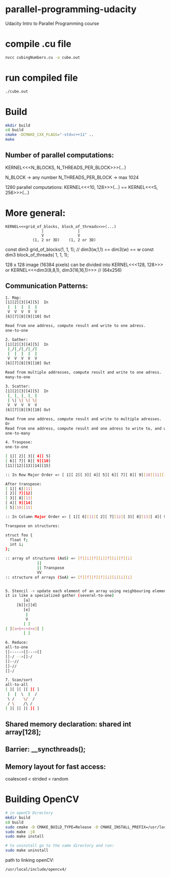 # parallel-programming-udacity
Udacity Intro to Parallel Programming course


# compile .cu file
```sh
nvcc cubingNumbers.cu -o cube.out
```

# run compiled file
```sh
./cube.out
```

# Build

```sh
mkdir build
cd build
cmake -DCMAKE_CXX_FLAGS="-std=c++11" ..
make
```

## Number of parallel computations:
KERNEL<<<N_BLOCKS, N_THREADS_PER_BLOCK>>>(...)

N_BLOCK -> any number
N_THREADS_PER_BLOCK -> max 1024

1280 parallel computations:
KERNEL<<<10, 128>>>(...) == KERNEL<<<5, 256>>>(...)

# More general:
```
KERNEL<<<grid_of_blocks, block_of_threads>>>(...)
                |	    	    |
                V		        V
            (1, 2 or 3D)	(1, 2 or 3D)
```

const dim3 grid_of_blocks(1, 1, 1);  // dim3(w,1,1) == dim3(w) == w
const dim3 block_of_threads( 1, 1, 1);


128 x 128 image (16384 pixels) can be divided into
   KERNEL<<<128, 128>>>
or KERNEL<<<dim3(8,8,1), dim3(16,16,1)>>> // (64x256)


## Communication Patterns:
```sh
1. Map:
[1][2][3][4][5]  In
 |  |  |  |  |
 V  V  V  V  V
[6][7][8][9][10] Out

Read from one address, compute result and write to one adress.
one-to-one

2. Gather:
[1][2][3][4][5]  In
 |_/|_/|_/|_/|
 |  |  |  |  |
 V  V  V  V  V
[6][7][8][9][10] Out

Read from multiple addresses, compute result and write to one adress.
many-to-one

3. Scatter:
[1][2][3][4][5]  In
 |_ |_ |_ |_ |
 | \| \| \| \|
 V  V  V  V  V
[6][7][8][9][10] Out

Read from one address, compute result and write to multiple adresses.
Or
Read from one address, compute result and one adress to write to, and write to one adress.
one-to-many

4. Traspose:
one-to-one

[ 1][ 2][ 3][ 4][ 5]
[ 6][ 7][ 8][ 9][10]
[11][12][13][14][15]

:: In Row Major Order => [ 1][ 2][ 3][ 4][ 5][ 6][ 7][ 8][ 9][10][11][12][13][14][15]

After transpose:
[ 1][ 6][11]
[ 2][ 7][12]
[ 3][ 8][13]
[ 4][ 9][14]
[ 5][10][15]

:: In Column Major Order => [ 1][ 6][11][ 2][ 7][12][ 3][ 8][13][ 4][ 9][14][ 5][10][15]

Transpose on structures:

struct foo {
  float f;
  int i;
};

:: array of structures (AoS) => [f][i][f][i][f][i][f][i]
              ||
              || Transpose
              VV
:: structure of arrays (SoA) => [f][f][f][f][i][i][i][i]


5. Stencil -> update each element of an array using neighbouring elements (using pattern called 'stencil').
it is like a specialized gather (several-to-one)
        [a]
     [b][c][d]
        [e]
         |
         V
        [ ]
[ ][a+b+c+d+e][ ]
        [ ]

6. Reduce:
all-to-one
[]----->[]--->[]
[]-/ -->[]-/
[]--//
[]-//
[]-/

7. Scan/sort
all-to-all
[ ][ ][ ][ ][ ]
 |  |  \  |  /
 \ /    \/  /
 / \    /\ /
[ ][ ][ ][ ][ ]
```

## Shared memory declaration: __shared__ int array[128];
## Barrier: __syncthreads();

## Memory layout for fast access:
coalesced < strided < random 

# Building OpenCV
```sh
# in openCV Directory
mkdir build
cd build
sudo cmake -D CMAKE_BUILD_TYPE=Release -D CMAKE_INSTALL_PREFIX=/usr/local -D OPENCV_GENERATE_PKGCONFIG=ON -D BUILD_EXAMPLES=ON -D OPENCV_EXTRA_MODULES_PATH=../opencv_contrib-4.2.0/modules -D BUILD_opencv_surface_matching=OFF -D BUILD_opencv_superres=OFF -D BUILD_opencv_tracking=OFF -D BUILD_opencv_rgbd=OFF -D BUILD_opencv_line_descriptor=OFF ..
sudo make -j8
sudo make install

# to uninstall go to the same directory and run:
sudo make uninstall
```
path to linking openCV:
```sh
/usr/local/include/opencv4/
```
